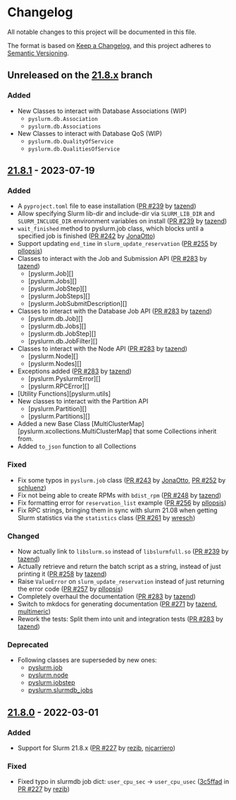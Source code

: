 # Changelog

All notable changes to this project will be documented in this file.

The format is based on [Keep a Changelog](https://keepachangelog.com/en/1.1.0/),
and this project adheres to [Semantic Versioning](https://semver.org/spec/v2.0.0.html).

## Unreleased on the [21.8.x](https://github.com/PySlurm/pyslurm/tree/21.8.x) branch

### Added

- New Classes to interact with Database Associations (WIP)
    - `pyslurm.db.Association`
    - `pyslurm.db.Associations`
- New Classes to interact with Database QoS (WIP)
    - `pyslurm.db.QualityOfService`
    - `pyslurm.db.QualitiesOfService`

## [21.8.1](https://github.com/PySlurm/pyslurm/releases/tag/v21.8.1) - 2023-07-19

### Added

- A `pyproject.toml` file to ease installation ([PR #239](https://github.com/PySlurm/pyslurm/pull/239) by [tazend](https://github.com/tazend))
- Allow specifying Slurm lib-dir and include-dir via `SLURM_LIB_DIR` and `SLURM_INCLUDE_DIR` environment variables on install ([PR #239](https://github.com/PySlurm/pyslurm/pull/239) by [tazend](https://github.com/tazend))
- `wait_finished` method to pyslurm.job class, which blocks until a specified
  job is finished ([PR #242](https://github.com/PySlurm/pyslurm/pull/242) by [JonaOtto](https://github.com/JonaOtto))
- Support updating `end_time` in `slurm_update_reservation` ([PR #255](https://github.com/PySlurm/pyslurm/pull/255) by [pllopsis](https://github.com/pllopis))
- Classes to interact with the Job and Submission API ([PR #283](https://github.com/PySlurm/pyslurm/pull/283) by [tazend](https://github.com/tazend))
    - [pyslurm.Job][]
    - [pyslurm.Jobs][]
    - [pyslurm.JobStep][]
    - [pyslurm.JobSteps][]
    - [pyslurm.JobSubmitDescription][]
- Classes to interact with the Database Job API ([PR #283](https://github.com/PySlurm/pyslurm/pull/283) by [tazend](https://github.com/tazend))
    - [pyslurm.db.Job][]
    - [pyslurm.db.Jobs][]
    - [pyslurm.db.JobStep][]
    - [pyslurm.db.JobFilter][]
- Classes to interact with the Node API ([PR #283](https://github.com/PySlurm/pyslurm/pull/283) by [tazend](https://github.com/tazend))
    - [pyslurm.Node][]
    - [pyslurm.Nodes][]
- Exceptions added ([PR #283](https://github.com/PySlurm/pyslurm/pull/283) by [tazend](https://github.com/tazend))
    - [pyslurm.PyslurmError][]
    - [pyslurm.RPCError][]
- [Utility Functions][pyslurm.utils]
- New classes to interact with the Partition API
    - [pyslurm.Partition][]
    - [pyslurm.Partitions][]
- Added a new Base Class [MultiClusterMap][pyslurm.xcollections.MultiClusterMap] that some Collections inherit from.
- Added `to_json` function to all Collections

### Fixed

- Fix some typos in `pyslurm.job` class ([PR #243](https://github.com/PySlurm/pyslurm/pull/243) by [JonaOtto](https://github.com/JonaOtto), [PR #252](https://github.com/PySlurm/pyslurm/pull/252) by [schluenz](https://github.com/schluenz))
- Fix not being able to create RPMs with `bdist_rpm` ([PR #248](https://github.com/PySlurm/pyslurm/pull/248) by [tazend](https://github.com/tazend))
- Fix formatting error for `reservation_list` example ([PR #256](https://github.com/PySlurm/pyslurm/pull/256) by [pllopsis](https://github.com/pllopis))
- Fix RPC strings, bringing them in sync with slurm 21.08 when getting Slurm
  statistics via the `statistics` class ([PR #261](https://github.com/PySlurm/pyslurm/pull/261) by [wresch](https://github.com/wresch))

### Changed

- Now actually link to `libslurm.so` instead of `libslurmfull.so` ([PR #239](https://github.com/PySlurm/pyslurm/pull/239) by [tazend](https://github.com/tazend))
- Actually retrieve and return the batch script as a string, instead of just
  printing it ([PR #258](https://github.com/PySlurm/pyslurm/pull/258) by [tazend](https://github.com/tazend))
- Raise `ValueError` on `slurm_update_reservation` instead of just returning the
  error code ([PR #257](https://github.com/PySlurm/pyslurm/pull/257) by [pllopsis](https://github.com/pllopis))
- Completely overhaul the documentation ([PR #283](https://github.com/PySlurm/pyslurm/pull/283) by [tazend](https://github.com/tazend))
- Switch to mkdocs for generating documentation ([PR #271](https://github.com/PySlurm/pyslurm/pull/271) by [tazend](https://github.com/tazend), [multimeric](https://github.com/multimeric))
- Rework the tests: Split them into unit and integration tests ([PR #283](https://github.com/PySlurm/pyslurm/pull/283) by [tazend](https://github.com/tazend))

### Deprecated

- Following classes are superseded by new ones:
    - [pyslurm.job](https://pyslurm.github.io/22.5/reference/old/job/#pyslurm.job)
    - [pyslurm.node](https://pyslurm.github.io/22.5/reference/old/node/#pyslurm.node)
    - [pyslurm.jobstep](https://pyslurm.github.io/22.5/reference/old/jobstep/#pyslurm.jobstep)
    - [pyslurm.slurmdb_jobs](https://pyslurm.github.io/22.5/reference/old/db/job/#pyslurm.slurmdb_jobs)

## [21.8.0](https://github.com/PySlurm/pyslurm/releases/tag/v21.8.0) - 2022-03-01

### Added

- Support for Slurm 21.8.x ([PR #227](https://github.com/PySlurm/pyslurm/pull/227) by [rezib](https://github.com/rezib), [njcarriero](https://github.com/njcarriero))

### Fixed

- Fixed typo in slurmdb job dict: `user_cpu_sec` -> `user_cpu_usec` ([3c5ffad](https://github.com/PySlurm/pyslurm/pull/227/commits/3c5ffad8e177a3386f9aeecb3dacceb77d08a760) in [PR #227](https://github.com/PySlurm/pyslurm/pull/227) by [rezib](https://github.com/rezib))
